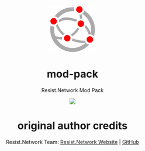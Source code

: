<p align="center"><img src="https://github.com/resist-network/extras-pack/blob/master/images/128x128.png?raw=true"></p>
<h1 align="center">mod-pack</h1>
<p align="center">Resist.Network Mod Pack</p>
<p align="center"><img src="https://i.imgur.com/Wpk2eS7.png"></p>

<h1 align="center">original author credits</h1>
<p align="center">Resist.Network Team: <a href="https://resist.network">Resist.Network Website</a> | <a href="https://github.com/resist-network">GitHub</a></p>
